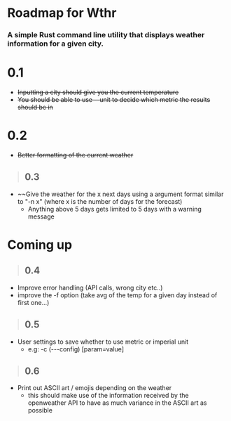 # Roadmap for Wthr 
### A simple Rust command line utility that displays weather information for a given city. 


# 0.1
- ~~Inputting a city should give you the current temperature~~
- ~~You should be able to use --unit to decide which metric the results should be in~~

# 0.2
- ~~Better formatting of the current weather~~

>## 0.3
- ~~Give the weather for the x next days using a argument format similar to "-n x" (where x is the number of days for the forecast)
	- Anything above 5 days gets limited to 5 days with a warning message

# Coming up
> ## 0.4
- Improve error handling (API calls, wrong city etc..)
- improve the -f option (take avg of the temp for a given day instead of first one...)

>## 0.5
- User settings to save whether to use metric or imperial unit 
	- e.g: -c (---config) [param=value]

> ## 0.6
- Print out ASCII art / emojis depending on the weather
	- this should make use of the information received by the openweather API to have as much variance in the ASCII art as possible
